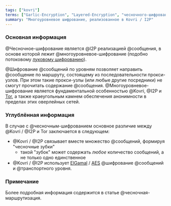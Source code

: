 ```yaml
---
tags: ["kovri"]
terms: ["Garlic-Encryption", "Layered-Encryption", "чесночного-шифрования", "чесночное-шифрование", "Чесночное-шифрование", "чесночным-шифрованием", "многоуровневое-шифрование", "Многоуровневое-шифрование", "чесночную-службу"]
summary: "Многоуровневое шифрование, реализованное в Kovri / I2P"
---
```


### Основная информация

@Чесночное-шифрование является @I2P реализацией @сообщения, в основе которой лежит @многоуровневое-шифрование (подобно потоковому [луковому шифрованию](https://en.wikipedia.org/wiki/Onion_routing)).

@Шифрование @сообщений по уровням позволяет направить @сообщение по маршруту, состоящему из последовательности прокси-узлов. При этом такие прокси-узлы (или любые другие посредники) не смогут прочитать содержание @сообщения. @Многоуровневое-шифрование является фундаментальной особенностью  @Kovri, @I2P и [Tor](https://torproject.org), а также краеугольным камнем обеспечения анонимности в пределах этих оверлейных сетей.

### Углублённая информация

В случае с @чесночным-шифрованием основное различие между @Kovri / @I2P и Tor заключается в следующем:

- @Kovri / @I2P связывает вместе множество @сообщений, формируя "чесночные зубки"
  - такой "зубок" может содержать *любое* количество сообщений, а не только одно единственное
- @Kovri / @I2P использует [ElGamal](https://en.wikipedia.org/wiki/ElGamal) / [AES](https://en.wikipedia.org/wiki/Advanced_Encryption_Standard) @шифрование @сообщений и @транспортного уровня.

### Примечание

Более подробная информация содержится в статье @чесночная-маршрутизация.
